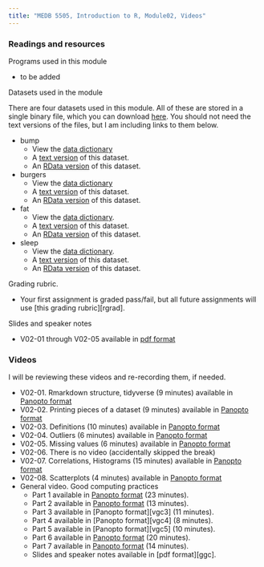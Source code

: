 ```yaml
---
title: "MEDB 5505, Introduction to R, Module02, Videos"
---
```


### Readings and resources

Programs used in this module

+ to be added

Datasets used in the module

There are four datasets used in this module. All of these are stored in a single binary file, which you can download [here][git3]. You should not need the text versions of the files, but I am including links to them below.

+ bump
  + View the [data dictionary][git1]
  + A [text version][git2] of this dataset.
  + An [RData version][git3] of this dataset.
+ burgers
  + View the [data dictionary][git9]
  + A [text version][gita] of this dataset.
  + An [RData version][git3] of this dataset.
+ fat
  + View the [data dictionary][git4].
  + A [text version][git5] of this dataset.
  + An [RData version][git3] of this dataset.
+ sleep
  + View the [data dictionary][git6].
  + A [text version][git7] of this dataset.
  + An [RData version][git8] of this dataset.

Grading rubric.

+ Your first assignment is graded pass/fail, but all future assignments will use [this grading rubric][rgrad].

Slides and speaker notes

+ V02-01 through V02-05 available in [pdf format][g0201]

### Videos

I will be reviewing these videos and re-recording them, if needed.

+ V02-01. Rmarkdown structure, tidyverse (9 minutes) available in [Panopto format][v0201]
+ V02-02. Printing pieces of a dataset (9 minutes) available in [Panopto format][v0202]
+ V02-03. Definitions (10 minutes) available in [Panopto format][v0203]
+ V02-04. Outliers (6 minutes) available in [Panopto format][v0204]
+ V02-05. Missing values (6 minutes) available in [Panopto format][v0205]
+ V02-06. There is no video (accidentally skipped the break)
+ V02-07. Correlations, Histograms (15 minutes) available in [Panopto format][v0205]
+ V02-08. Scatterplots (4 minutes)  available in [Panopto format][v0205]
+ General video. Good computing practices
  + Part 1 available in [Panopto format][vgc1] (23 minutes).
  + Part 2 available in [Panopto format][vgc2] (13 minutes).
  + Part 3 available in [Panopto format][vgc3] (11 minutes).
  + Part 4 available in [Panopto format][vgc4] (8 minutes).
  + Part 5 available in [Panopto format][vgc5] (10 minutes).
  + Part 6 available in [Panopto format][vgc6] (20 minutes).
  + Part 7 available in [Panopto format][vgc7] (14 minutes).
  + Slides and speaker notes available in [pdf format][ggc].

[g0201]: https://github.com/pmean/classes/blob/master/introduction-to-r/results/v02-slides-and-speaker-notes.pdf

[v0201]: https://umsystem.hosted.panopto.com/Panopto/Pages/Viewer.aspx?id=16bf5ca4-290c-4ede-844a-ae41017634d5
[v0202]: https://umsystem.hosted.panopto.com/Panopto/Pages/Viewer.aspx?id=87df414d-04c3-465e-8668-ae410178cfc3
[v0203]: https://umsystem.hosted.panopto.com/Panopto/Pages/Viewer.aspx?id=f6642b64-f37c-4fdd-88f3-ae41017c5d02
[v0204]: https://umsystem.hosted.panopto.com/Panopto/Pages/Viewer.aspx?id=9cb2620b-672f-4f1a-a0b1-ae41017f42b0
[v0205]: https://umsystem.hosted.panopto.com/Panopto/Pages/Viewer.aspx?id=346085af-12b2-4176-b188-ae410184a133
[v0207]: https://umsystem.hosted.panopto.com/Panopto/Pages/Viewer.aspx?id=bd0f3bcc-09cd-4961-8bc3-ae4101871cd4
[v0208]: https://umsystem.hosted.panopto.com/Panopto/Pages/Viewer.aspx?id=1b3fccac-464d-4760-9d56-ae4200000672

[vgc1]: https://umsystem.hosted.panopto.com/Panopto/Pages/Viewer.aspx?id=55cf0d09-3647-4135-8354-ab1901530b60
[vgc2]: https://umsystem.hosted.panopto.com/Panopto/Pages/Viewer.aspx?id=c4813050-49b8-4ff3-a649-ab190159a79c
[vcg3]: https://umsystem.hosted.panopto.com/Panopto/Pages/Viewer.aspx?id=88c130ee-7317-490f-b6af-ab19015daa71
[vcg4]: https://umsystem.hosted.panopto.com/Panopto/Pages/Viewer.aspx?id=4fb06e69-fb02-429b-bb08-ab1901610c71
[vcg5]: https://umsystem.hosted.panopto.com/Panopto/Pages/Viewer.aspx?id=ddc5da52-8300-4f12-996e-ab1901641800
[vgc6]: https://umsystem.hosted.panopto.com/Panopto/Pages/Viewer.aspx?id=681ca99d-55bf-4c7c-a1e4-ab190167c797
[vgc7]: https://umsystem.hosted.panopto.com/Panopto/Pages/Viewer.aspx?id=31ad3ca7-2db7-4d1d-a5a8-ab19016db1c6


[rcomp]: https://github.com/pmean/classes/blob/master/software-engineering/src/gcp-v01-reproducible-research.Rmd
[scomp]: https://github.com/pmean/classes/blob/master/software-engineering/results/reproducible-research.pdf

[git1]: https://github.com/pmean/classes/blob/master/introduction-to-r/data/airline-data-dictionary.yaml
[git2]: https://github.com/pmean/classes/blob/master/introduction-to-r/data/airline-bumping-2017.txt
[git3]: https://github.com/pmean/classes/blob/master/introduction-to-r/data/two-small-dataframes.RData
[git4]: https://github.com/pmean/classes/blob/master/introduction-to-r/data/fat-data-dictionary.yaml
[git5]: https://github.com/pmean/classes/blob/master/introduction-to-r/data/fat.txt
[git6]: https://github.com/pmean/classes/blob/master/introduction-to-r/data/sleep.txt
[git7]: https://github.com/pmean/classes/blob/master/introduction-to-r/data/sleep-data-dictionary.yaml
[git8]: https://github.com/pmean/classes/blob/master/introduction-to-r/data/module02-datasets.RData
[git9]: https://github.com/pmean/classes/blob/master/introduction-to-r/data/burgers-data-dictionary.yaml
[gita]: https://github.com/pmean/classes/blob/master/introduction-to-r/data/burgers.txt
